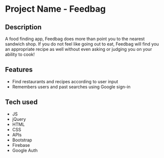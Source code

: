 # Project Name - Feedbag

## Description
A food finding app, Feedbag does more than point you to the nearest sandwich shop. If you do not feel like going out to eat, Feedbag will find you an appropriate recipe as well without even asking or judging you on your ability to cook!

## Features
- Find restaurants and recipes according to user input
- Remembers users and past searches using Google sign-in

## Tech used
- JS
- jQuery
- HTML
- CSS
- APIs
- Bootstrap
- Firebase
- Google Auth
